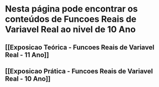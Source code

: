 # Nesta página pode encontrar os conteúdos de Funcoes Reais de Variavel Real ao nivel de 10 Ano

## [[Exposicao Teórica - Funcoes Reais de Variavel Real - 11 Ano]]

## [[Exposicao Prática - Funcoes Reais de Variavel Real - 10 Ano]]